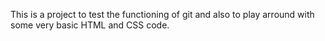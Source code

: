This is a project to test the functioning of git and also to play arround with some very basic HTML and CSS code.
